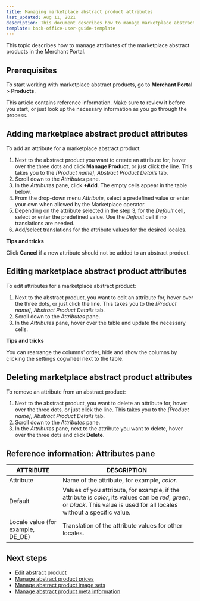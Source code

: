 ```yaml
---
title: Managing marketplace abstract product attributes
last_updated: Aug 11, 2021
description: This document describes how to manage marketplace abstract product attributes in the Merchant Portal.
template: back-office-user-guide-template
---
```


This topic describes how to manage attributes of the marketplace abstract products in the Merchant Portal.

## Prerequisites

To start working with marketplace abstract products, go to **Merchant Portal** > **Products**.

This article contains reference information. Make sure to review it before you start, or just look up the necessary information as you go through the process.

## Adding marketplace abstract product attributes

To add an attribute for a marketplace abstract product:

1. Next to the abstract product you want to create an attribute for, hover over the three dots and click **Manage Product**, or just click the line. This takes you to the *[Product name]*, *Abstract Product Details* tab.
2. Scroll down to the *Attributes* pane.
3. In the *Attributes* pane, click **+Add**. The empty cells appear in the table below.
4. From the drop-down menu *Attribute*, select a predefined value or enter your own when allowed by the Marketplace operator.
5. Depending on the attribute selected in the step 3, for the *Default* cell, select or enter the predefined value. Use the *Default* cell if no translations are needed.
6. Add/select translations for the attribute values for the desired locales.

**Tips and tricks**

Click **Cancel** if a new attribute should not be added to an abstract product.


## Editing marketplace abstract product attributes

To edit attributes for a marketplace abstract product:

1. Next to the abstract product, you want to edit an attribute for, hover over the three dots, or just click the line. This takes you to the *[Product name]*, *Abstract Product Details* tab.
2. Scroll down to the *Attributes* pane.
3. In the *Attributes* pane, hover over the table and update the necessary cells.

**Tips and tricks**

You can rearrange the columns' order, hide and show the columns by clicking the settings cogwheel next to the table.


## Deleting marketplace abstract product attributes

To remove an attribute from an abstract product:

1. Next to the abstract product, you want to delete an attribute for, hover over the three dots, or just click the line. This takes you to the *[Product name]*, *Abstract Product Details* tab.
2. Scroll down to the *Attributes* pane.
3. In the *Attributes* pane, next to the attribute you want to delete, hover over the three dots and click **Delete**.

## Reference information: Attributes pane

| ATTRIBUTE | DESCRIPTION |
| ---------------- | --------------------------- |
| Attribute     | Name of the attribute, for example, *color*.                 |
| Default       | Values of you attribute, for example, if the attribute is *color*, its values can be *red*, *green*, or *black*. This value is used for all locales without a specific value. |
| Locale value (for example, DE_DE) | Translation of the attribute values for other locales. |

## Next steps

- [Edit abstract product](/docs/marketplace/user/merchant-portal-user-guides/{{page.version}}/products/abstract-products/managing-marketplace-abstract-product.html)
- [Manage abstract product prices](/docs/marketplace/user/merchant-portal-user-guides/{{page.version}}/products/abstract-products/managing-marketplace-abstract-product-prices.html)
- [Manage abstract product image sets](/docs/marketplace/user/merchant-portal-user-guides/{{page.version}}/products/abstract-products/managing-marketplace-abstract-product-image-sets.html)
- [Manage abstract product meta information](/docs/marketplace/user/merchant-portal-user-guides/{{page.version}}/products/abstract-products/managing-marketplace-abstract-product-meta-information.html)
